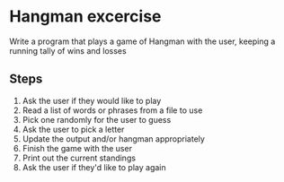 # Hangman excercise

Write a program that plays a game of Hangman with the user, keeping a running tally of wins and losses

## Steps

1. Ask the user if they would like to play
1. Read a list of words or phrases from a file to use
1. Pick one randomly for the user to guess
1. Ask the user to pick a letter
1. Update the output and/or hangman appropriately
1. Finish the game with the user
1. Print out the current standings
1. Ask the user if they'd like to play again

